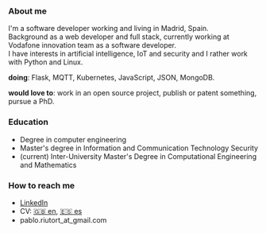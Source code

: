 ### About me

<!--
**pablorgr/pablorgr** is a ✨ _special_ ✨ repository because its `README.md` (this file) appears on your GitHub profile.

Here are some ideas to get you started:

- 🔭 I’Master's degree in Information and Communication Technology Security. _Open University of Catalonia_...
- 🌱 I’m currently learning ...
- 👯 I’m looking to collaborate on ...
- 🤔 I’m looking for help with ...
- 💬 Ask me about ...
- 📫 How to reach me: ...
- 😄 Pronouns: ...
- ⚡ Fun fact: ...
-->
I'm a software developer working and living in Madrid, Spain.  
Background as a web developer and full stack, currently working at Vodafone innovation team as a software developer.   
I have interests in artificial intelligence, IoT and security and I rather work with Python and Linux.

__doing__: Flask, MQTT, Kubernetes, JavaScript, JSON, MongoDB.   

__would love to__: work in an open source project, publish or patent something, pursue a PhD.


### Education
* Degree in computer engineering
* Master's degree in Information and Communication Technology Security
* (current) Inter-University Master's Degree in Computational Engineering and Mathematics 

### How to reach me
* [LinkedIn](https://www.linkedin.com/in/pabloritutort/)
* CV: [:uk: en](https://github.com/pablorgr/pablorgr/raw/CV/cv_en.pdf), [:es: es](https://github.com/pablorgr/pablorgr/raw/CV/cv_es.pdf)
* pablo.riutort_at_gmail.com
